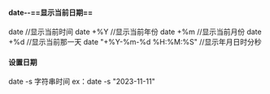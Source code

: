 #### date--==显示当前日期==
date        //显示当前时间
date +%Y    //显示当前年份
date +%m    //显示当前月份
date +%d    //显示当前那一天
date "+%Y-%m-%d %H:%M:%S"    //显示年月日时分秒
#### 设置日期
date -s 字符串时间
ex：date -s "2023-11-11"